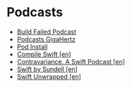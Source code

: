 # Podcasts

- [Build Failed Podcast](https://twitter.com/buildfailedcast)
- [Podcasts GigaHertz](https://gigahertz.fm/podcasts)
- [Pod Install](https://www.youtube.com/channel/UCp_u4LXpzxILRdP6OYOFiUQ)
- [Compile Swift [en]](https://compileswift.com/podcast)
- [Contravariance. A Swift Podcast [en]](https://contravariance.rocks)
- [Swift by Sundell [en]](https://www.swiftbysundell.com/podcast)
- [Swift Unwrapped [en]](https://spec.fm/podcasts/swift-unwrapped)
